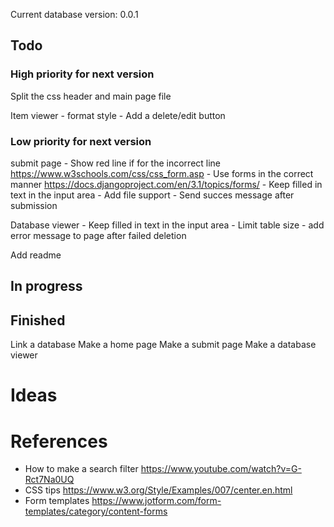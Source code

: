 Current database version: 0.0.1

## Todo
### High priority for next version
Split the css header and main page file

Item viewer
	- format style
	- Add a delete/edit button

### Low priority for next version
submit page
	- Show red line if for the incorrect line
		https://www.w3schools.com/css/css_form.asp
	- Use forms in the correct manner
		https://docs.djangoproject.com/en/3.1/topics/forms/
	- Keep filled in text in the input area
	- Add file support
	- Send succes message after submission


Database viewer
	- Keep filled in text in the input area
	- Limit table size
	- add error message to page after failed deletion

Add readme

## In progress

## Finished
Link a database
Make a home page
Make a submit page
Make a database viewer

# Ideas

# References
- How to make a search filter
	https://www.youtube.com/watch?v=G-Rct7Na0UQ
- CSS tips
	https://www.w3.org/Style/Examples/007/center.en.html
- Form templates
	https://www.jotform.com/form-templates/category/content-forms
